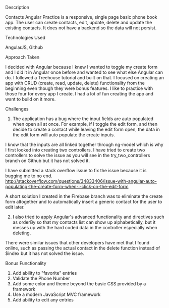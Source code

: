 Description

Contacts Angular Practice is a responsive, single page basic phone book app.
The user can create contacts, edit, update, delete and update the existing contacts. It does not have a backend so the data will not persist.

Technologies Used

AngularJS, Github

Approach Taken

I decided with Angular because I knew I wanted to toggle my create form and I did it in Angular once before and wanted to see what else Angular can do. I followed a Treehouse tutorial and built on that. I focused on creating an app with CRUD (create, read, update, delete) functionality from the beginning even though they were bonus features. I like to practice with those four for every app I create. I had a lot of fun creating the app and want to build on it more.

Challenges

1. The application has a bug where the input fields are auto populated when open all at once. For example, if I toggle the edit form, and then decide to create a contact while leaving the edit form open, the data in the edit form will auto populate the create inputs.

I know that the inputs are all linked together through ng-model which is why I first looked into creating two controllers. I have tried to create two controllers to solve the issue as you will see in the try_two_controllers branch on Github but it has not solved it.

I have submitted a stack overflow issue to fix the issue because it is bugging me to no end. http://stackoverflow.com/questions/34833406/issue-with-angular-auto-populating-the-create-form-when-i-click-on-the-edit-form

A short solution I created in the Firebase branch was to eliminate the create form altogether and to automatically insert a generic contact for the user to edit later.

2. I also tried to apply Angular's advanced functionality and directives such as orderBy so that my contacts list can show up alphabetically, but it messes up with the hard coded data in the controller especially when deleting.

<!-- <div class="item" ng-repeat="contact in mainCtrl.contacts | orderBy:'-name': true track by $index"> -->

There were similar issues that other developers have met that I found online, such as passing the actual contact in the delete function instead of $index but it has not solved the issue.

Bonus Functionality

1. Add ability to "favorite" entries
2. Validate the Phone Number
3. Add some color and theme beyond the basic CSS provided by a framework
4. Use a modern JavaScript MVC framework
5. Add ability to edit any entries
